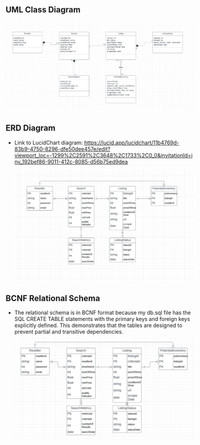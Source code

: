 ## UML Class Diagram
![alt text](https://github.com/Isaac-Porat/CS3200-Project-1/blob/main/UML%20Class%20Diagram.png)

## ERD Diagram
- Link to LucidChart diagram: https://lucid.app/lucidchart/11b4769d-83b9-4750-8296-dfe50dee457e/edit?viewport_loc=-1299%2C2591%2C3648%2C1733%2C0_0&invitationId=inv_192bef86-9011-412c-8085-d56b75ed9dea
![alt text](https://github.com/Isaac-Porat/CS3200-Project-1/blob/main/ERD%20Diagram.png)

## BCNF Relational Schema
- The relational schema is in BCNF format because my db.sql file has the SQL CREATE TABLE statements with the primary keys and foreign keys explicitly defined. This demonstrates that the tables are designed to prevent partial and transitive dependencies.
![alt text](https://github.com/Isaac-Porat/CS3200-Project-1/blob/main/BCNF%20Relational%20Schema.png)

